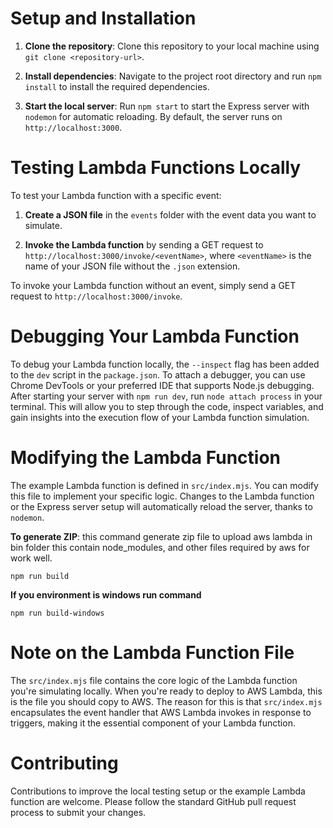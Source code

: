 # Setup and Installation

1. **Clone the repository**: Clone this repository to your local machine using `git clone <repository-url>`.

2. **Install dependencies**: Navigate to the project root directory and run `npm install` to install the required dependencies.

3. **Start the local server**: Run `npm start` to start the Express server with `nodemon` for automatic reloading. By default, the server runs on `http://localhost:3000`.

# Testing Lambda Functions Locally

To test your Lambda function with a specific event:

1. **Create a JSON file** in the `events` folder with the event data you want to simulate.

2. **Invoke the Lambda function** by sending a GET request to `http://localhost:3000/invoke/<eventName>`, where `<eventName>` is the name of your JSON file without the `.json` extension.

To invoke your Lambda function without an event, simply send a GET request to `http://localhost:3000/invoke`.

# Debugging Your Lambda Function

To debug your Lambda function locally, the `--inspect` flag has been added to the `dev` script in the `package.json`. To attach a debugger, you can use Chrome DevTools or your preferred IDE that supports Node.js debugging. After starting your server with `npm run dev`, run `node attach process` in your terminal. This will allow you to step through the code, inspect variables, and gain insights into the execution flow of your Lambda function simulation.

# Modifying the Lambda Function

The example Lambda function is defined in `src/index.mjs`. You can modify this file to implement your specific logic. Changes to the Lambda function or the Express server setup will automatically reload the server, thanks to `nodemon`.

**To generate ZIP**: this command generate zip file to upload aws lambda in bin folder this contain node_modules, and other files required by aws for work well.

`npm run build`

**If you environment is windows run command**

`npm run build-windows`

# Note on the Lambda Function File

The `src/index.mjs` file contains the core logic of the Lambda function you're simulating locally. When you're ready to deploy to AWS Lambda, this is the file you should copy to AWS. The reason for this is that `src/index.mjs` encapsulates the event handler that AWS Lambda invokes in response to triggers, making it the essential component of your Lambda function.

# Contributing

Contributions to improve the local testing setup or the example Lambda function are welcome. Please follow the standard GitHub pull request process to submit your changes.
